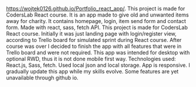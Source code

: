 https://wojtek0126.github.io/Portfolio_react_app/. This project is made for CodersLab React course. It is an app made to give old and unwanted items away for charity. It contains homepage, login, item send form and contact form. Made with react, sass, fetch API. This project is made for CodersLab React course. Initially it was just landing page with login/register view, according to Trello board for simulated sprint during React course. After course was over I decided to finish the app with all features that were in Trello board and were not required. This app was intended for desktop with optional RWD, thus it is not done mobile first way. Technologies used: React.js, Sass, fetch. Used local json and local storage. App is responsive. I gradually update this app while my skills evolve. Some features are yet unavailable through github io.
